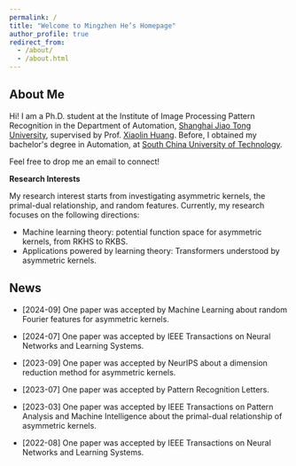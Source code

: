 ```yaml
---
permalink: /
title: "Welcome to Mingzhen He’s Homepage"
author_profile: true
redirect_from: 
  - /about/
  - /about.html
---
```

**About Me**
------
Hi! I am a Ph.D. student at the Institute of Image Processing Pattern Recognition in the Department of Automation, [Shanghai Jiao Tong University](https://en.sjtu.edu.cn/), supervised by Prof. [Xiaolin Huang](http://www.pami.sjtu.edu.cn/en/xiaolin). Before, I obtained my bachelor's degree in Automation, at [South China University of Technology](https://www.scut.edu.cn/en/).

Feel free to drop me an email to connect!

**Research Interests**

My research interest starts from investigating asymmetric kernels, the primal-dual relationship, and random features. 
Currently, my research focuses on the following directions:
- Machine learning theory: potential function space for asymmetric kernels, from RKHS to RKBS.
- Applications powered by learning theory: Transformers understood by asymmetric kernels.

**News**
------
* [2024-09] One paper was accepted by Machine Learning about random Fourier features for asymmetric kernels.

* [2024-07] One paper was accepted by IEEE Transactions on Neural Networks and Learning Systems.
  
* [2023-09] One paper was accepted by NeurIPS about a dimension reduction method for asymmetric kernels.
  
* [2023-07] One paper was accepted by Pattern Recognition Letters.
  
* [2023-03] One paper was accepted by IEEE Transactions on Pattern Analysis and Machine Intelligence about the primal-dual relationship of asymmetric kernels.
  
* [2022-08] One paper was accepted by IEEE Transactions on Neural Networks and Learning Systems.

